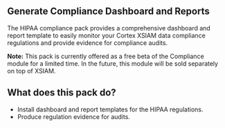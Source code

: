 ## **Generate Compliance Dashboard and Reports**
The HIPAA compliance pack provides a comprehensive dashboard and report template to easily monitor your Cortex XSIAM data compliance regulations and provide evidence for compliance audits.



**Note:** This pack is currently offered as a free beta of the Compliance module for a limited time. In the future, this module will be sold separately on top of XSIAM.

## **What does this pack do?**
- Install dashboard and report templates for the HIPAA regulations.
- Produce regulation evidence for audits.